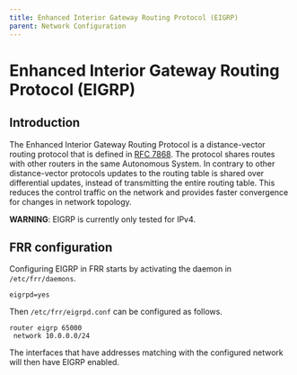 ```yaml
---
title: Enhanced Interior Gateway Routing Protocol (EIGRP)
parent: Network Configuration
---
```


# Enhanced Interior Gateway Routing Protocol (EIGRP)

## Introduction

The Enhanced Interior Gateway Routing Protocol is a distance-vector routing protocol that is defined in [RFC 7868](https://tools.ietf.org/html/rfc7868). The protocol shares routes with other routers in the same Autonomous System. In contrary to other distance-vector protocols updates to the routing table is shared over differential updates, instead of transmitting the entire routing table. This reduces the control traffic on the network and provides faster convergence for changes in network topology.

**WARNING**: EIGRP is currently only tested for IPv4.

## FRR configuration

Configuring EIGRP in FRR starts by activating the daemon in `/etc/frr/daemons`.

```
eigrpd=yes
```

Then `/etc/frr/eigrpd.conf` can be configured as follows.

```
router eigrp 65000
 network 10.0.0.0/24
```

The interfaces that have addresses matching with the configured network will then have EIGRP enabled.
